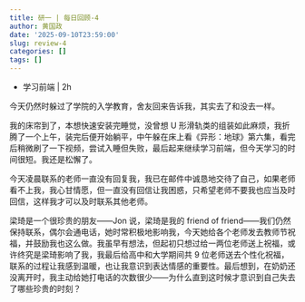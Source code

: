 ```yaml
---
title: 研一 | 每日回顾-4
author: 黄国政
date: '2025-09-10T23:59:00'
slug: review-4
categories: []
tags: []
---
```


* 学习前端 | 2h

今天仍然时躲过了学院的入学教育，舍友回来告诉我，其实去了和没去一样。

我的床帘到了，本想快速安装完睡觉，没曾想 U 形滑轨类的组装如此麻烦，我折腾了一个上午，装完后便开始躺平，中午躲在床上看《异形：地球》第六集，看完后稍微刷了一下视频，尝试入睡但失败，最后起来继续学习前端，但今天学习的时间很短。我还是松懈了。

今天凌晨联系的老师一直没有回复我，我已在邮件中诚恳地交待了自己，如果老师看不上我，我心甘情愿，但一直没有回信让我困惑，只希望老师不要我也应当及时回信，这样我才可以及时联系其他老师。

梁琦是一个很珍贵的朋友——Jon 说，梁琦是我的 friend of friend——我们仍然保持联系，偶尔会通电话，她时常积极地影响我，今天她给各个老师发去教师节祝福，并鼓励我也这么做。我虽早有想法，但起初只想过给一两位老师送上祝福，或许终究是梁琦影响了我，我最后给高中和大学期间共 9 位老师送去个性化祝福，联系的过程让我感到温暖，也让我意识到表达情感的重要性。最后想到，在奶奶还没离开时，我主动给她打电话的次数很少——为什么直到这时候才意识到自己失去了哪些珍贵的时刻？